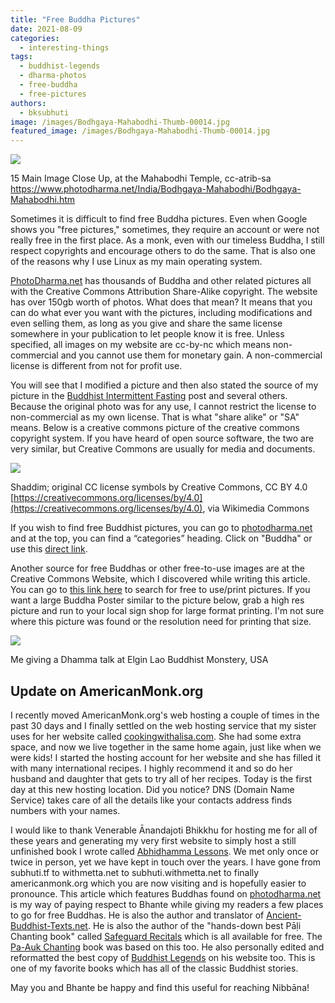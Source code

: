 ```yaml
---
title: "Free Buddha Pictures"
date: 2021-08-09
categories: 
  - interesting-things
tags: 
  - buddhist-legends
  - dharma-photos
  - free-buddha
  - free-pictures
authors: 
  - bksubhuti
image: /images/Bodhgaya-Mahabodhi-Thumb-00014.jpg
featured_image: /images/Bodhgaya-Mahabodhi-Thumb-00014.jpg
---
```


![](/images/Bodhgaya-Mahabodhi-Thumb-00014.jpg)

15 Main Image Close Up, at the Mahabodhi Temple, cc-atrib-sa https://www.photodharma.net/India/Bodhgaya-Mahabodhi/Bodhgaya-Mahabodhi.htm

Sometimes it is difficult to find free Buddha pictures. Even when Google shows you "free pictures," sometimes, they require an account or were not really free in the first place. As a monk, even with our timeless Buddha, I still respect copyrights and encourage others to do the same. That is also one of the reasons why I use Linux as my main operating system.

[PhotoDharma.net](https://photodharma.net) has thousands of Buddha and other related pictures all with the Creative Commons Attribution Share-Alike copyright. The website has over 150gb worth of photos. What does that mean? It means that you can do what ever you want with the pictures, including modifications and even selling them, as long as you give and share the same license somewhere in your publication to let people know it is free. Unless specified, all images on my website are cc-by-nc which means non-commercial and you cannot use them for monetary gain. A non-commercial license is different from not for profit use.

You will see that I modified a picture and then also stated the source of my picture in the [Buddhist Intermittent Fasting](https://americanmonk.org/the-buddhas-intermittent-fasting/) post and several others. Because the original photo was for any use, I cannot restrict the license to non-commercial as my own license. That is what "share alike" or "SA" means. Below is a creative commons picture of the creative commons copyright system. If you have heard of open source software, the two are very similar, but Creative Commons are usually for media and documents.

![](/images/cc-spectrum.png)

Shaddim; original CC license symbols by Creative Commons, CC BY 4.0 [https://creativecommons.org/licenses/by/4.0](https://creativecommons.org/licenses/by/4.0), via Wikimedia Commons

If you wish to find free Buddhist pictures, you can go to [photodharma.net](https://photodharma.net) and at the top, you can find a “categories” heading. Click on "Buddha" or use this [direct link](https://cse.google.com/cse?q=buddha&cx=004431105529447141860:fuzmsocpasy).

Another source for free Buddhas or other free-to-use images are at the Creative Commons Website, which I discovered while writing this article. You can go to [this link here](https://search.creativecommons.org/search?q=buddha) to search for free to use/print pictures. If you want a large Buddha Poster similar to the picture below, grab a high res picture and run to your local sign shop for large format printing. I'm not sure where this picture was found or the resolution need for printing that size.

![](/images/buddha-me-elgin-1024x768.jpg)

Me giving a Dhamma talk at Elgin Lao Buddhist Monstery, USA

## Update on AmericanMonk.org

I recently moved AmericanMonk.org's web hosting a couple of times in the past 30 days and I finally settled on the web hosting service that my sister uses for her website called [cookingwithalisa.com](https://cookingwithalisa.com). She had some extra space, and now we live together in the same home again, just like when we were kids! I started the hosting account for her website and she has filled it with many international recipes. I highly recommend it and so do her husband and daughter that gets to try all of her recipes. Today is the first day at this new hosting location. Did you notice? DNS (Domain Name Service) takes care of all the details like your contacts address finds numbers with your names.

I would like to thank Venerable Ānandajoti Bhikkhu for hosting me for all of these years and generating my very first website to simply host a still unfinished book I wrote called [Abhidhamma Lessons](https://americanmonk.org/abhidhamma-lessons/). We met only once or twice in person, yet we have kept in touch over the years. I have gone from subhuti.tf to withmetta.net to subhuti.withmetta.net to finally americanmonk.org which you are now visiting and is hopefully easier to pronounce. This article which features Buddhas found on [photodharma.net](http://photodharma.net) is my way of paying respect to Bhante while giving my readers a few places to go for free Buddhas. He is also the author and translator of [Ancient-Buddhist-Texts.net](https://www.ancient-buddhist-texts.net/). He is also the author of the "hands-down best Pāḷi Chanting book" called [Safeguard Recitals](https://www.ancient-buddhist-texts.net/Texts-and-Translations/Safeguard/index.htm) which is all available for free. The [Pa-Auk Chanting](https://www.ancient-buddhist-texts.net/Texts-and-Translations/Chanting-for-Meditators/index.htm) book was based on this too. He also personally edited and reformatted the best copy of [Buddhist Legends](https://www.ancient-buddhist-texts.net/English-Texts/Buddhist-Legends/) on his website too. This is one of my favorite books which has all of the classic Buddhist stories.

May you and Bhante be happy and find this useful for reaching Nibbāna!